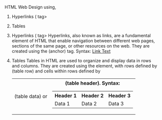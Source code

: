 HTML Web Design using,
1. Hyperlinks (<a> tag>
2. Tables

1. Hyperlinks (<a> tag>
   Hyperlinks, also known as links, are a fundamental element of HTML that enable navigation between different web pages, sections of the same page, or other resources on the web. They are created using the <a> (anchor) tag.
   Syntax: <a href="URL">Link Text</a>

2. Tables
   Tables in HTML are used to organize and display data in rows and columns. They are created using the <table> element, with rows defined by <tr> (table row) and cells within rows defined by <td> (table data) or <th> (table header).
   Syntax: <table>
  <tr>
    <th>Header 1</th>
    <th>Header 2</th>
    <th>Header 3</th>
  </tr>
  <tr>
    <td>Data 1</td>
    <td>Data 2</td>
    <td>Data 3</td>
  </tr>
</table>
